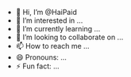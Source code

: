 - 👋 Hi, I’m @HaiPaid
- 👀 I’m interested in ...
- 🌱 I’m currently learning ...
- 💞️ I’m looking to collaborate on ...
- 📫 How to reach me ...
- 😄 Pronouns: ...
- ⚡ Fun fact: ...

<!---
HaiPaid/HaiPaid is a ✨ special ✨ repository because its `README.md` (this file) appears on your GitHub profile.
You can click the Preview link to take a look at your changes.
--->
